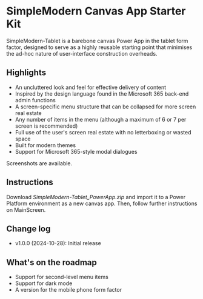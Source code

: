 # SimpleModern Canvas App Starter Kit

SimpleModern-Tablet is a barebone canvas Power App in the tablet form factor, designed to serve as a highly reusable starting point that minimises the ad-hoc nature of user-interface construction overheads.

## Highlights

+ An uncluttered look and feel for effective delivery of content
+ Inspired by the design language found in the Microsoft 365 back-end admin functions
+ A screen-specific menu structure that can be collapsed for more screen real estate
+ Any number of items in the menu (although a maximum of 6 or 7 per screen is recommended)
+ Full use of the user's screen real estate with no letterboxing or wasted space
+ Built for modern themes
+ Support for Microsoft 365-style modal dialogues

Screenshots are available.

## Instructions

Download *SimpleModern-Tablet_PowerApp.zip* and import it to a Power Platform environment as a new canvas app. Then, follow further instructions on MainScreen.

## Change log

+ v1.0.0 (2024-10-28): Initial release

## What's on the roadmap

+ Support for second-level menu items
+ Support for dark mode
+ A version for the mobile phone form factor
